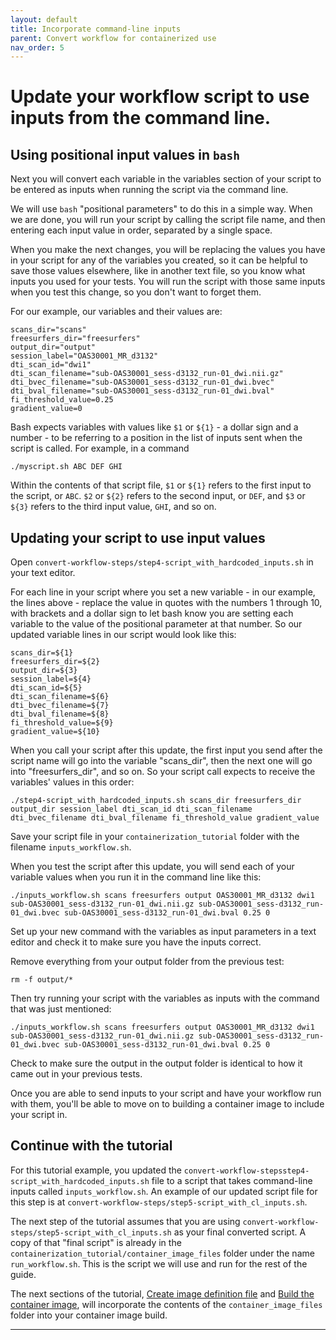 ```yaml
---
layout: default
title: Incorporate command-line inputs
parent: Convert workflow for containerized use
nav_order: 5
---
```


# Update your workflow script to use inputs from the command line.

## Using positional input values in `bash`

Next you will convert each variable in the variables section of your script to be entered as inputs when running the script via the command line. 

We will use `bash` "positional parameters" to do this in a simple way. When we are done, you will run your script by calling the script file name, and then entering each input value in order, separated by a single space.

When you make the next changes, you will be replacing the values you have in your script for any of the variables you created, so it can be helpful to save those values elsewhere, like in another text file, so you know what inputs you used for your tests. You will run the script with those same inputs when you test this change, so you don't want to forget them.

For our example, our variables and their values are:
```
scans_dir="scans"
freesurfers_dir="freesurfers"
output_dir="output"
session_label="OAS30001_MR_d3132"
dti_scan_id="dwi1"
dti_scan_filename="sub-OAS30001_sess-d3132_run-01_dwi.nii.gz"
dti_bvec_filename="sub-OAS30001_sess-d3132_run-01_dwi.bvec"
dti_bval_filename="sub-OAS30001_sess-d3132_run-01_dwi.bval"
fi_threshold_value=0.25
gradient_value=0
```

Bash expects variables with values like `$1` or `${1}` - a dollar sign and a number - to be referring to a position in the list of inputs sent when the script is called. For example, in a command
```
./myscript.sh ABC DEF GHI
``` 
Within the contents of that script file, `$1` or `${1}` refers to the first input to the script, or `ABC`. `$2` or `${2}` refers to the second input, or `DEF`, and `$3` or `${3}` refers to the third input value, `GHI`, and so on. 

## Updating your script to use input values

Open `convert-workflow-steps/step4-script_with_hardcoded_inputs.sh` in your text editor.

For each line in your script where you set a new variable - in our example, the lines above - replace the value in quotes with the numbers 1 through 10, with brackets and a dollar sign to let bash know you are setting each variable to the value of the positional parameter at that number. So our updated variable lines in our script would look like this:

```
scans_dir=${1}
freesurfers_dir=${2}
output_dir=${3}
session_label=${4}
dti_scan_id=${5}
dti_scan_filename=${6}
dti_bvec_filename=${7}
dti_bval_filename=${8}
fi_threshold_value=${9}
gradient_value=${10}
```

When you call your script after this update, the first input you send after the script name will go into the variable "scans_dir", then the next one will go into "freesurfers_dir", and so on. So your script call expects to receive the variables' values in this order:
```
./step4-script_with_hardcoded_inputs.sh scans_dir freesurfers_dir output_dir session_label dti_scan_id dti_scan_filename dti_bvec_filename dti_bval_filename fi_threshold_value gradient_value
```

Save your script file in your `containerization_tutorial` folder with the filename `inputs_workflow.sh`. 

When you test the script after this update, you will send each of your variable values when you run it in the command line like this:
```
./inputs_workflow.sh scans freesurfers output OAS30001_MR_d3132 dwi1 sub-OAS30001_sess-d3132_run-01_dwi.nii.gz sub-OAS30001_sess-d3132_run-01_dwi.bvec sub-OAS30001_sess-d3132_run-01_dwi.bval 0.25 0
```

Set up your new command with the variables as input parameters in a text editor and check it to make sure you have the inputs correct. 

Remove everything from your output folder from the previous test:
```
rm -f output/*
```

Then try running your script with the variables as inputs with the command that was just mentioned:
```
./inputs_workflow.sh scans freesurfers output OAS30001_MR_d3132 dwi1 sub-OAS30001_sess-d3132_run-01_dwi.nii.gz sub-OAS30001_sess-d3132_run-01_dwi.bvec sub-OAS30001_sess-d3132_run-01_dwi.bval 0.25 0
```

Check to make sure the output in the output folder is identical to how it came out in your previous tests.

Once you are able to send inputs to your script and have your workflow run with them, you'll be able to move on to building a container image to include your script in. 

## Continue with the tutorial

For this tutorial example, you updated the `convert-workflow-stepsstep4-script_with_hardcoded_inputs.sh` file to a script that takes command-line inputs called `inputs_workflow.sh`. An example of our updated script file for this step is at `convert-workflow-steps/step5-script_with_cl_inputs.sh`. 

The next step of the tutorial assumes that you are using `convert-workflow-steps/step5-script_with_cl_inputs.sh` as your final converted script. A copy of that "final script" is already in the `containerization_tutorial/container_image_files` folder under the name `run_workflow.sh`. This is the script we will use and run for the rest of the guide.

The next sections of the tutorial, [Create image definition file] and [Build the container image], will incorporate the contents of the `container_image_files` folder into your container image build.

----
[Create image definition file]:https://sarahkeefe.github.io/documentation-test/4-create-image-definition-file/
[Build the container image]:https://sarahkeefe.github.io/documentation-test/5-build-the-container-image/